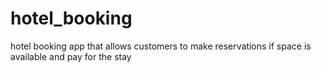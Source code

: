 # hotel_booking
hotel booking app that allows customers to make reservations if space is available and pay for the stay
